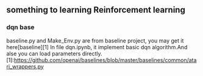 ## something to learning Reinforcement learning
### dqn base
baseline.py and Make_Env.py are from baseline project, you may get it here[baseline][1]
In file dqn.ipynb, it implement basic dqn algorithm.And alse you can load parameters directly.
[1]:https://github.com/openai/baselines/blob/master/baselines/common/atari_wrappers.py
